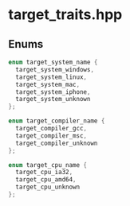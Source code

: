 target_traits.hpp
=================

Enums
-----
```cpp
enum target_system_name {
  target_system_windows,
  target_system_linux,
  target_system_mac,
  target_system_iphone,
  target_system_unknown
};

enum target_compiler_name {
  target_compiler_gcc,
  target_compiler_msc,
  target_compiler_unknown
};

enum target_cpu_name {
  target_cpu_ia32,
  target_cpu_amd64,
  target_cpu_unknown
};
```
